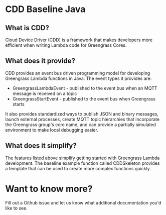 # CDD Baseline Java

## What is CDD?

Cloud Device Driver (CDD) is a framework that makes developers more efficient when writing Lambda
code for Greengrass Cores.

## What does it provide?

CDD provides an event bus driven programming model for developing Greengrass Lambda functions in Java.  The event types
it provides are:

- GreengrassLambdaEvent - published to the event bus when an MQTT message is received on a topic
- GreengrassStartEvent - published to the event bus when Greengrass starts

It also provides standardized ways to publish JSON and binary messages, launch external processes, create MQTT topic
hierarchies that incorporate the Greengrass group's core name, and can provide a partially simulated environment to make
local debugging easier.

## What does it simplify?

The features listed above simplify getting started with Greengrass Lambda development.  The baseline example function
called CDDSkeleton provides a template that can be used to create more complex functions quickly.

# Want to know more?

Fill out a Github issue and let us know what additional documentation you'd like to see.
